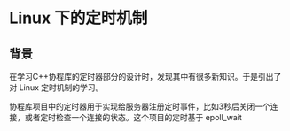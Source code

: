 # Linux 下的定时机制

## 背景

在学习C++协程库的定时器部分的设计时，发现其中有很多新知识。于是引出了对 Linux 定时机制的学习。

协程库项目中的定时器用于实现给服务器注册定时事件，比如3秒后关闭一个连接，或者定时检查一个连接的状态。这个项目的定时基于 epoll_wait 